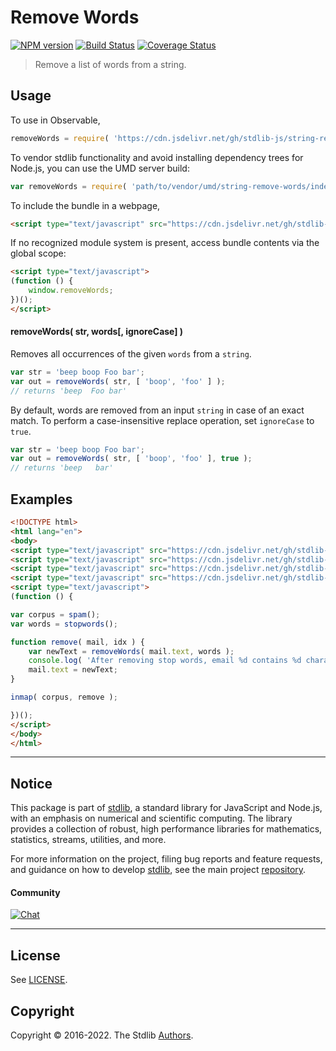 <!--

@license Apache-2.0

Copyright (c) 2018 The Stdlib Authors.

Licensed under the Apache License, Version 2.0 (the "License");
you may not use this file except in compliance with the License.
You may obtain a copy of the License at

   http://www.apache.org/licenses/LICENSE-2.0

Unless required by applicable law or agreed to in writing, software
distributed under the License is distributed on an "AS IS" BASIS,
WITHOUT WARRANTIES OR CONDITIONS OF ANY KIND, either express or implied.
See the License for the specific language governing permissions and
limitations under the License.

-->

# Remove Words

[![NPM version][npm-image]][npm-url] [![Build Status][test-image]][test-url] [![Coverage Status][coverage-image]][coverage-url] <!-- [![dependencies][dependencies-image]][dependencies-url] -->

> Remove a list of words from a string.

<section class="intro">

</section>

<!-- /.intro -->



<section class="usage">

## Usage

To use in Observable,

```javascript
removeWords = require( 'https://cdn.jsdelivr.net/gh/stdlib-js/string-remove-words@umd/browser.js' )
```

To vendor stdlib functionality and avoid installing dependency trees for Node.js, you can use the UMD server build:

```javascript
var removeWords = require( 'path/to/vendor/umd/string-remove-words/index.js' )
```

To include the bundle in a webpage,

```html
<script type="text/javascript" src="https://cdn.jsdelivr.net/gh/stdlib-js/string-remove-words@umd/browser.js"></script>
```

If no recognized module system is present, access bundle contents via the global scope:

```html
<script type="text/javascript">
(function () {
    window.removeWords;
})();
</script>
```

#### removeWords( str, words\[, ignoreCase] )

Removes all occurrences of the given `words` from a `string`.

```javascript
var str = 'beep boop Foo bar';
var out = removeWords( str, [ 'boop', 'foo' ] );
// returns 'beep  Foo bar'
```

By default, words are removed from an input `string` in case of an exact match. To perform a case-insensitive replace operation, set `ignoreCase` to `true`.

```javascript
var str = 'beep boop Foo bar';
var out = removeWords( str, [ 'boop', 'foo' ], true );
// returns 'beep   bar'
```

</section>

<!-- /.usage -->

<section class="examples">

## Examples

<!-- eslint no-undef: "error" -->

```html
<!DOCTYPE html>
<html lang="en">
<body>
<script type="text/javascript" src="https://cdn.jsdelivr.net/gh/stdlib-js/string-remove-words@umd/browser.js"></script>
<script type="text/javascript" src="https://cdn.jsdelivr.net/gh/stdlib-js/datasets-stopwords-en@umd/browser.js"></script>
<script type="text/javascript" src="https://cdn.jsdelivr.net/gh/stdlib-js/utils-inmap@umd/browser.js"></script>
<script type="text/javascript" src="https://cdn.jsdelivr.net/gh/stdlib-js/datasets-spam-assassin@umd/browser.js"></script>
<script type="text/javascript">
(function () {

var corpus = spam();
var words = stopwords();

function remove( mail, idx ) {
    var newText = removeWords( mail.text, words );
    console.log( 'After removing stop words, email %d contains %d characters. Originally, it contained %d.', idx, newText.length, mail.text.length );
    mail.text = newText;
}

inmap( corpus, remove );

})();
</script>
</body>
</html>
```

</section>

<!-- /.examples -->



<!-- Section for related `stdlib` packages. Do not manually edit this section, as it is automatically populated. -->

<section class="related">

</section>

<!-- /.related -->

<!-- Section for all links. Make sure to keep an empty line after the `section` element and another before the `/section` close. -->


<section class="main-repo" >

* * *

## Notice

This package is part of [stdlib][stdlib], a standard library for JavaScript and Node.js, with an emphasis on numerical and scientific computing. The library provides a collection of robust, high performance libraries for mathematics, statistics, streams, utilities, and more.

For more information on the project, filing bug reports and feature requests, and guidance on how to develop [stdlib][stdlib], see the main project [repository][stdlib].

#### Community

[![Chat][chat-image]][chat-url]

---

## License

See [LICENSE][stdlib-license].


## Copyright

Copyright &copy; 2016-2022. The Stdlib [Authors][stdlib-authors].

</section>

<!-- /.stdlib -->

<!-- Section for all links. Make sure to keep an empty line after the `section` element and another before the `/section` close. -->

<section class="links">

[npm-image]: http://img.shields.io/npm/v/@stdlib/string-remove-words.svg
[npm-url]: https://npmjs.org/package/@stdlib/string-remove-words

[test-image]: https://github.com/stdlib-js/string-remove-words/actions/workflows/test.yml/badge.svg?branch=v0.0.9
[test-url]: https://github.com/stdlib-js/string-remove-words/actions/workflows/test.yml?query=branch:v0.0.9

[coverage-image]: https://img.shields.io/codecov/c/github/stdlib-js/string-remove-words/main.svg
[coverage-url]: https://codecov.io/github/stdlib-js/string-remove-words?branch=main

<!--

[dependencies-image]: https://img.shields.io/david/stdlib-js/string-remove-words.svg
[dependencies-url]: https://david-dm.org/stdlib-js/string-remove-words/main

-->

[chat-image]: https://img.shields.io/gitter/room/stdlib-js/stdlib.svg
[chat-url]: https://gitter.im/stdlib-js/stdlib/

[stdlib]: https://github.com/stdlib-js/stdlib

[stdlib-authors]: https://github.com/stdlib-js/stdlib/graphs/contributors

[umd]: https://github.com/umdjs/umd
[es-module]: https://developer.mozilla.org/en-US/docs/Web/JavaScript/Guide/Modules

[deno-url]: https://github.com/stdlib-js/string-remove-words/tree/deno
[umd-url]: https://github.com/stdlib-js/string-remove-words/tree/umd
[esm-url]: https://github.com/stdlib-js/string-remove-words/tree/esm
[branches-url]: https://github.com/stdlib-js/string-remove-words/blob/main/branches.md

[stdlib-license]: https://raw.githubusercontent.com/stdlib-js/string-remove-words/main/LICENSE

[standard-streams]: https://en.wikipedia.org/wiki/Standard_streams

</section>

<!-- /.links -->
